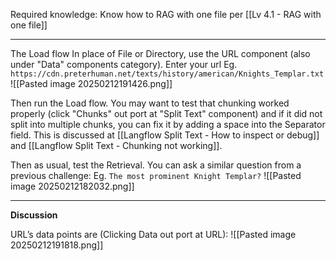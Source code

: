 Required knowledge:
Know how to RAG with one file per [[Lv 4.1 - RAG with one file]]

---


The Load flow
In place of File or Directory, use the URL component (also under "Data" components category).
Enter your url
Eg. `https://cdn.preterhuman.net/texts/history/american/Knights_Templar.txt`
![[Pasted image 20250212191426.png]]

Then run the Load flow. You may want to test that chunking worked properly (click "Chunks" out port at "Split Text" component) and if it did not split into multiple chunks, you can fix it by adding a space into the Separator field. This is discussed at [[Langflow Split Text - How to inspect or debug]] and [[Langflow Split Text - Chunking not working]].

Then as usual, test the Retrieval. You can ask a similar question from a previous challenge:
Eg. `The most prominent Knight Templar?`
![[Pasted image 20250212182032.png]]

---

**Discussion**

URL’s data points are (Clicking Data out port at URL):
![[Pasted image 20250212191818.png]]